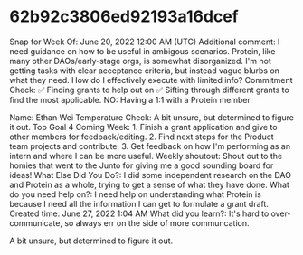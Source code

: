 # 62b92c3806ed92193a16dcef

Snap for Week Of: June 20, 2022 12:00 AM (UTC)
Additional comment: I need guidance on how to be useful in ambigous scenarios. Protein, like many other DAOs/early-stage orgs, is somewhat disorganized. I'm not getting tasks with clear acceptance criteria, but instead vague blurbs on what they need. How do I effectively execute with limited info?
Commitment Check: ✅ Finding grants to help out on
✅ Sifting through different grants to find the most applicable.
NO: Having a 1:1 with a Protein member

Name: Ethan Wei
Temperature Check: A bit unsure, but determined to figure it out.
Top Goal 4 Coming Week: 1. Finish a grant application and give to other members for feedback/editing.
2. Find next steps for the Product team projects and contribute.
3. Get feedback on how I'm performing as an intern and where I can be more useful.
Weekly shoutout: Shout out to the homies that went to the Junto for giving me a good sounding board for ideas!
What Else Did You Do?: I did some independent research on the DAO and Protein as a whole, trying to get a sense of what they have done.
What do you need help on?: I need help on understanding what Protein is because I need all the information I can get to formulate a grant draft.
Created time: June 27, 2022 1:04 AM
What did you learn?: It's hard to over-communicate, so always err on the side of more communcation.

A bit unsure, but determined to figure it out.